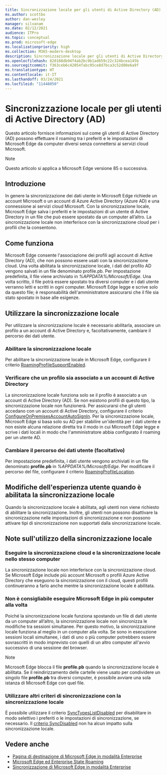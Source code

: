 ```yaml
---
title: Sincronizzazione locale per gli utenti di Active Directory (AD)
ms.author: scottbo
author: dan-wesley
manager: silvanam
ms.date: 02/12/2021
audience: ITPro
ms.topic: conceptual
ms.prod: microsoft-edge
ms.localizationpriority: high
ms.collection: M365-modern-desktop
description: Sincronizzazione locale per gli utenti di Active Directory (AD)
ms.openlocfilehash: 820188db94f4ab2bc9b1ad659c22c324bcea145b
ms.sourcegitcommit: f363ceb6c42054fabc95ce8d7bca3c52d80e6a9f
ms.translationtype: HT
ms.contentlocale: it-IT
ms.lasthandoff: 03/24/2021
ms.locfileid: "11448050"
---
```

# <a name="on-premises-sync-for-active-directory-ad-users"></a>Sincronizzazione locale per gli utenti di Active Directory (AD)

Questo articolo fornisce informazioni sul come gli utenti di Active Directory (AD) possono effettuare il roaming tra i preferiti e le impostazioni di Microsoft Edge da computer diversi senza connettersi ai servizi cloud Microsoft.

> [!NOTE]
> Questo articolo si applica a Microsoft Edge versione 85 o successiva.

## <a name="introduction"></a>Introduzione

In genere la sincronizzazione dei dati utente in Microsoft Edge richiede un account Microsoft o un account di Azure Active Directory (Azure AD) e una connessione ai servizi cloud Microsoft. Con la sincronizzazione locale, Microsoft Edge salva i preferiti e le impostazioni di un utente di Active Directory in un file che può essere spostato da un computer all’altro. La sincronizzazione locale non interferisce con la sincronizzazione cloud per i profili che la consentono.

## <a name="how-it-works"></a>Come funziona

Microsoft Edge consente l'associazione dei profili agli account di Active Directory (AD), che non possono essere usati con la sincronizzazione cloud. Una volta abilitata la sincronizzazione locale, i dati del profilo AD vengono salvati in un file denominato profile.pb. Per impostazione predefinita, il file viene archiviato in *%APPDATA%/Microsoft/Edge*. Una volta scritto, il file potrà essere spostato tra diversi computer e i dati utente verranno letti e scritti in ogni computer. Microsoft Edge legge e scrive solo da questo file; è responsabilità dell'amministratore assicurarsi che il file sia stato spostato in base alle esigenze.

## <a name="use-on-premises-sync"></a>Utilizzare la sincronizzazione locale

Per utilizzare la sincronizzazione locale è necessario abilitarla, associare un profilo a un account di Active Directory e, facoltativamente, cambiare il percorso dei dati utente.

### <a name="enable-on-premises-sync"></a>Abilitare la sincronizzazione locale

Per abilitare la sincronizzazione locale in Microsoft Edge, configurare il criterio [RoamingProfileSupportEnabled](./microsoft-edge-policies.md#roamingprofilesupportenabled).

### <a name="ensure-that-a-profile-is-associated-with-an-active-directory-account"></a>Verificare che un profilo sia associato a un account di Active Directory

La sincronizzazione locale funziona solo se il profilo è associato a un account di Active Directory (AD). Se non esistono profili di questo tipo, la sincronizzazione locale non funzionerà. Per assicurarsi che gli utenti accedano con un account di Active Directory, configurare il criterio [ConfigureOnPremisesAccountAutoSignIn](./microsoft-edge-policies.md#configureonpremisesaccountautosignin). Per la sincronizzazione locale, Microsoft Edge si basa solo su AD per stabilire un'identità per i dati utente e non esiste alcuna relazione diretta tra il modo in cui Microsoft Edge legge e scrive i dati locali in modo che l'amministratore abbia configurato il roaming per un utente AD.

### <a name="change-the-location-of-the-user-data-optional"></a>Cambiare il percorso dei dati utente (facoltativo)

Per impostazione predefinita, i dati utente vengono archiviati in un file denominato **profile.pb** in *%APPDATA%/Microsoft/Edge*. Per modificare il percorso del file, configurare il criterio [RoamingProfileLocation](./microsoft-edge-policies.md#roamingprofilelocation).

## <a name="changes-in-the-user-experience-when-on-premises-sync-is-enabled"></a>Modifiche dell'esperienza utente quando è abilitata la sincronizzazione locale

Quando la sincronizzazione locale è abilitata, agli utenti non viene richiesto di abilitare la sincronizzazione. Inoltre, gli utenti non possono disattivare la sincronizzazione nelle impostazioni di sincronizzazione e non possono attivare tipi di sincronizzazione non supportati dalla sincronizzazione locale.

## <a name="on-premises-sync-usage-notes"></a>Note sull'utilizzo della sincronizzazione locale

### <a name="running-cloud-sync-and-on-premises-sync-on-the-same-computer"></a>Eseguire la sincronizzazione cloud e la sincronizzazione locale nello stesso computer

La sincronizzazione locale non interferisce con la sincronizzazione cloud. Se Microsoft Edge include più account Microsoft o profili Azure Active Directory che eseguono la sincronizzazione con il cloud, questi profili continueranno a farlo anche mentre la sincronizzazione locale è abilitata.

### <a name="running-microsoft-edge-on-more-than-one-computer-at-a-time-isnt-recommended"></a>Non è consigliabile eseguire Microsoft Edge in più computer alla volta

Poiché la sincronizzazione locale funziona spostando un file di dati utente da un computer all’altro, la sincronizzazione locale non sincronizza le modifiche tra sessioni simultanee. Per questo motivo, la sincronizzazione locale funziona al meglio in un computer alla volta. Se sono in esecuzione sessioni locali simultanee, i dati di uno o più computer potrebbero essere sovrascritti in modo imprevisto con quelli di un altro computer all'avvio successivo di una sessione del browser.

> [!NOTE]
> Microsoft Edge blocca il file **profile.pb** quando la sincronizzazione locale è abilitata. Se il reindirizzamento delle cartelle viene usato per condividere un singolo file **profile.pb** tra diversi computer, è possibile avviare una sola istanza di Microsoft Edge con quel file.

### <a name="using-other-sync-policies-with-on-premises-sync"></a>Utilizzare altri criteri di sincronizzazione con la sincronizzazione locale

È possibile utilizzare il criterio [SyncTypesListDisabled](./microsoft-edge-policies.md#synctypeslistdisabled) per disabilitare in modo selettivo i preferiti o le impostazioni di sincronizzazione, se necessario. Il [criterio SyncDisabled](./microsoft-edge-policies.md#syncdisabled) non ha alcun impatto sulla sincronizzazione locale.

## <a name="see-also"></a>Vedere anche

- [Pagina di destinazione di Microsoft Edge in modalità Enterprise](https://aka.ms/EdgeEnterprise)
- [Microsoft Edge ed Enterprise State Roaming](microsoft-edge-enterprise-state-roaming.md)
- [Sincronizzazione di Microsoft Edge in modalità Enterprise](microsoft-edge-enterprise-sync.md)